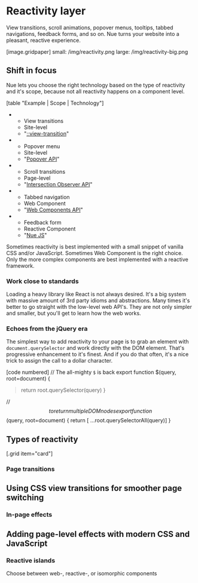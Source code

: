 
# Reactivity layer
View transitions, scroll animations, popover menus, tooltips, tabbed navigations, feedback forms, and so on. Nue turns your website into a pleasant, reactive experience.

[image.gridpaper]
  small: /img/reactivity.png
  large: /img/reactivity-big.png


## Shift in focus
Nue lets you choose the right technology based on the type of reactivity and it's scope, because not all reactivity happens on a component level.

[table "Example | Scope | Technology"]
  - - View transitions
    - Site-level
    - "[::view-transition](//developer.mozilla.org/en-US/docs/Web/CSS/::view-transition)"

  - - Popover menu
    - Site-level
    - "[Popover API](//developer.mozilla.org/en-US/docs/Web/API/Popover_API)"

  - - Scroll transitions
    - Page-level
    - "[Intersection Observer API](//developer.mozilla.org/en-US/docs/Web/API/Intersection_Observer_API)"

  - - Tabbed navigation
    - Web Component
    - "[Web Components API](//developer.mozilla.org/en-US/docs/Web/API/Web_components)"

  - - Feedback form
    - Reactive Component
    - "[Nue JS](reactive-component)"


Sometimes reactivity is best implemented with a small snippet of vanilla CSS and/or JavaScript. Sometimes Web Component is the right choice. Only the more complex components are best implemented with a reactive framework.


### Work close to standards
Loading a heavy library like React is not always desired. It's a big system with massive amount of 3rd party idioms and abstractions. Many times it's better to go straight with the low-level web API's. They are not only simpler and smaller, but you'll get to learn how the web works.


### Echoes from the jQuery era
The simplest way to add reactivity to your page is to grab an element with `document.querySelector` and work directly with the DOM element. That's progressive enhancement to it's finest. And if you do that often, it's a nice trick to assign the call to a dollar character.

[code numbered]
  // The all-mighty `$` is back
  export function $(query, root=document) {
  >  return root.querySelector(query)
  }

  // $$ to return multiple DOM nodes
  export function $$(query, root=document) {
    return [ ...root.querySelectorAll(query)]
  }


## Types of reactivity

[.grid item="card"]
  ### Page transitions
  Using CSS view transitions for smoother page switching
  ---

  ### In-page effects
  Adding page-level effects with modern CSS and JavaScript
  ---

  ### Reactive islands
  Choose between web-, reactive-, or isomorphic components





